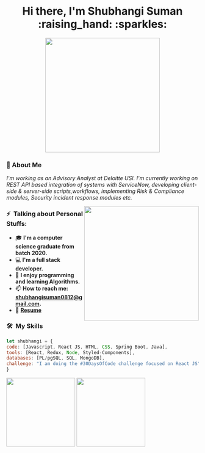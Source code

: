 <!-- # Hi there, I'm Shubhangi Suman :raising_hand: :sparkles: -->
<h1 align="center">Hi there, I'm Shubhangi Suman :raising_hand: :sparkles:</h1>
<!-- <p align="center"> <img src="https://res.cloudinary.com/practicaldev/image/fetch/s--zNqcSN_E--/c_imagga_scale,f_auto,fl_progressive,h_900,q_66,w_1600/https://dev-to-uploads.s3.amazonaws.com/i/2ciu6mo6r9x9zyverc10.gif"></p> -->
<!-- [![Linkedin Badge](https://img.shields.io/badge/-LinkedIn-0e76a8?style=flat-square&logo=Linkedin&logoColor=white)](https://www.linkedin.com/in/shubhangi-suman-b50811148/)
[![Leetcode Badge](https://img.shields.io/badge/-leetcode-orange?style=flat-square&logo=leetcode&logoColor=white)](https://leetcode.com/Shubhangi0812/)
[![GFG Badge](https://img.shields.io/badge/-geeksforgeeks-308d46?style=flat-square&logo=geeksforgeeks&logoColor=white)](https://auth.geeksforgeeks.org/user/shubh0812/profile)
[![CodePen Badge](https://img.shields.io/badge/-codepen-000000?style=flat-square&logo=codepen&logoColor=white)](https://codepen.io/shubsuman/pens/popular) -->
<!-- <img align='right' src="https://camo.githubusercontent.com/6607041227d81f650340ff070cc2843518acad359b57e5bb054a9fb7127aa041/68747470733a2f2f63646e2e6472696262626c652e636f6d2f75736572732f323634363432332f73637265656e73686f74732f353530373139362f636f6d70757465722e676966" width="230"> -->
<p align="center"> <img src="https://res.cloudinary.com/practicaldev/image/fetch/s--zNqcSN_E--/c_imagga_scale,f_auto,fl_progressive,h_900,q_66,w_1600/https://dev-to-uploads.s3.amazonaws.com/i/2ciu6mo6r9x9zyverc10.gif" width="300"></p>

### :wave: About Me 
<p><em>I'm working as an Advisory Analyst at Deloitte USI. I'm currently working on REST API based integration of systems with ServiceNow, developing client-side & server-side scripts,workflows, implementing Risk & Compliance modules, Security incident response modules etc.</em></p>
<img align='right' src="https://resultpediabd.com/wp-content/uploads/2019/08/me.gif" width="300">

<!-- **Talking about Personal Stuffs:**:bookmark: -->
### ⚡ &nbsp;Talking about Personal Stuffs:
- 🎓 **I'm a computer science graduate from batch 2020.**
- 💻 **I'm a full stack developer.**
- 🚀 **I enjoy programming and learning Algorithms.**
- 📫 **How to reach me: shubhangisuman0812@gmail.com.**
- 📝 **[Resume](https://drive.google.com/file/d/1yZIJGdpTBn9nBSTet7IGtsdX0FxF6Atq/view)**

### 🛠 &nbsp;My Skills
<!-- **My Skills**<img src="https://www.pngfind.com/pngs/m/472-4725278_technologist-sticker-woman-technologist-emoji-hd-png-download.png" width="30px"> -->
  
  ```javascript
let shubhangi = {
  code: [Javascript, React JS, HTML, CSS, Spring Boot, Java],
  tools: [React, Redux, Node, Styled-Components],
  databases: [PL/pgSQL, SQL, MongoDB],
 challenge: "I am doing the #30DaysOfCode challenge focused on React JS"
}
```

<p><img height="180em" src="https://github-readme-stats.vercel.app/api?username=shubhangisuman&show_icons=true&theme=prussian&hide_border=false&&count_private=true&include_all_commits=true" />
<img height="180em" src="https://github-readme-stats.vercel.app/api/top-langs/?username=shubhangisuman&show_icons=true&theme=prussian&hide_border=true&layout=compact&langs_count=8"/>
</p>


